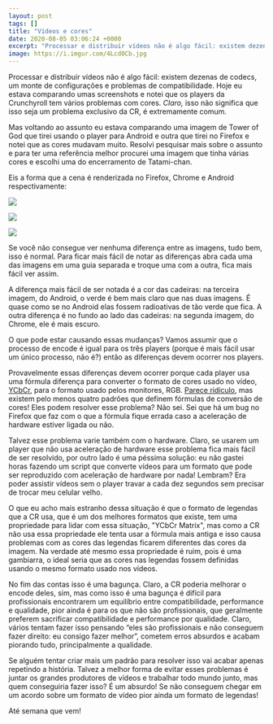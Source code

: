 ```yaml
---
layout: post
tags: []
title: "Vídeos e cores"
date: 2020-08-05 03:06:24 +0000
excerpt: "Processar e distribuir vídeos não é algo fácil: existem dezenas de codecs, um monte de configurações..."
image: https://i.imgur.com/4Lcd0Cb.jpg
---
```


Processar e distribuir vídeos não é algo fácil: existem dezenas de codecs, um monte de configurações e problemas de compatibilidade. Hoje eu estava comparando umas screenshots e notei que os players da Crunchyroll tem vários problemas com cores. *Claro,* isso não significa que isso seja um problema exclusivo da CR, é extremamente comum.

Mas voltando ao assunto eu estava comparando uma imagem de Tower of God que tirei usando o player para Android e outra que tirei no Firefox e notei que as cores mudavam muito. Resolvi pesquisar mais sobre o assunto e para ter uma referência melhor procurei uma imagem que tinha várias cores e escolhi uma do encerramento de Tatami-chan.

Eis a forma que a cena é renderizada no Firefox, Chrome e Android respectivamente:

![](https://i.imgur.com/MiQg8oL.png)

![](https://i.imgur.com/fdftymT.png)

![](https://i.imgur.com/ejmbYDX.png)

Se você não consegue ver nenhuma diferença entre as imagens, tudo bem, isso é normal. Para ficar mais fácil de notar as diferenças abra cada uma das imagens em uma guia separada e troque uma com a outra, fica mais fácil ver assim.

A diferença mais fácil de ser notada é a cor das cadeiras: na terceira imagem, do Android, o verde é bem mais claro que nas duas imagens. É quase como se no Android elas fossem radioativas de tão verde que fica. A outra diferença é no fundo ao lado das cadeiras: na segunda imagem, do Chrome, ele é mais escuro.

O que pode estar causando essas mudanças? Vamos assumir que o processo de encode é igual para os três players (porque é mais fácil usar um único processo, não é?) então as diferenças devem ocorrer nos players.

Provavelmente essas diferenças devem ocorrer porque cada player usa uma fórmula diferença para converter o formato de cores usado no vídeo, [YCbCr](https://en.wikipedia.org/wiki/YCbCr), para o formato usado pelos monitores, RGB. [Parece ridículo](https://xkcd.com/927/), mas existem pelo menos quatro padrões que definem fórmulas de conversão de cores! Eles podem resolver esse problema? Não sei. Sei que há um bug no Firefox que faz com o que a fórmula fique errada caso a aceleração de hardware estiver ligada ou não.

Talvez esse problema varie também com o hardware. Claro, se usarem um player que não usa aceleração de hardware esse problema fica mais fácil de ser resolvido, por outro lado é uma péssima solução: eu não gastei horas fazendo um script que converte vídeos para um formato que pode ser reproduzido com aceleração de hardware por nada! Lembram? Era poder assistir vídeos sem o player travar a cada dez segundos sem precisar de trocar meu celular velho.

O que eu acho mais estranho dessa situação é que o formato de legendas que a CR usa, que é um dos melhores formatos que existe, tem uma propriedade para lidar com essa situação, "YCbCr Matrix", mas como a CR não usa essa propriedade ele tenta usar a fórmula mais antiga e isso causa problemas com as cores das legendas ficarem diferentes das cores da imagem. Na verdade até mesmo essa propriedade é ruim, pois é uma gambiarra, o ideal seria que as cores nas legendas fossem definidas usando o mesmo formato usado nos vídeos.

No fim das contas isso é uma bagunça. Claro, a CR poderia melhorar o encode deles, sim, mas como isso é uma bagunça é difícil para profissionais encontrarem um equilíbrio entre compatibilidade, performance e qualidade, pior ainda é para os que não são profissionais, que geralmente preferem sacrificar compatibilidade e performance por qualidade. Claro, vários tentam fazer isso pensando “eles são profissionais e não conseguem fazer direito: eu consigo fazer melhor”, cometem erros absurdos e acabam piorando tudo, principalmente a qualidade.

Se alguém tentar criar mais um padrão para resolver isso vai acabar apenas repetindo a história. Talvez a melhor forma de evitar esses problemas é juntar os grandes produtores de vídeos e trabalhar todo mundo junto, mas quem conseguiria fazer isso? É um absurdo! Se não conseguem chegar em um acordo sobre um formato de vídeo pior ainda um formato de legendas!

Até semana que vem!
